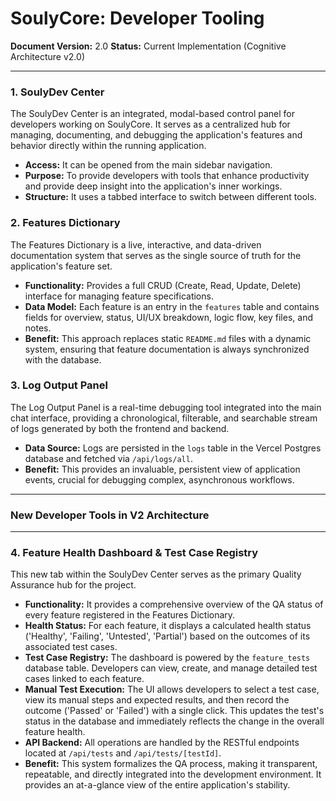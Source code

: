 
# SoulyCore: Developer Tooling

**Document Version:** 2.0
**Status:** Current Implementation (Cognitive Architecture v2.0)

---

### 1. SoulyDev Center

The SoulyDev Center is an integrated, modal-based control panel for developers working on SoulyCore. It serves as a centralized hub for managing, documenting, and debugging the application's features and behavior directly within the running application.

*   **Access:** It can be opened from the main sidebar navigation.
*   **Purpose:** To provide developers with tools that enhance productivity and provide deep insight into the application's inner workings.
*   **Structure:** It uses a tabbed interface to switch between different tools.

### 2. Features Dictionary

The Features Dictionary is a live, interactive, and data-driven documentation system that serves as the single source of truth for the application's feature set.

*   **Functionality:** Provides a full CRUD (Create, Read, Update, Delete) interface for managing feature specifications.
*   **Data Model:** Each feature is an entry in the `features` table and contains fields for overview, status, UI/UX breakdown, logic flow, key files, and notes.
*   **Benefit:** This approach replaces static `README.md` files with a dynamic system, ensuring that feature documentation is always synchronized with the database.

### 3. Log Output Panel

The Log Output Panel is a real-time debugging tool integrated into the main chat interface, providing a chronological, filterable, and searchable stream of logs generated by both the frontend and backend.

*   **Data Source:** Logs are persisted in the `logs` table in the Vercel Postgres database and fetched via `/api/logs/all`.
*   **Benefit:** This provides an invaluable, persistent view of application events, crucial for debugging complex, asynchronous workflows.

---
### **New Developer Tools in V2 Architecture**
---

### 4. Feature Health Dashboard & Test Case Registry

This new tab within the SoulyDev Center serves as the primary Quality Assurance hub for the project.

*   **Functionality:** It provides a comprehensive overview of the QA status of every feature registered in the Features Dictionary.
*   **Health Status:** For each feature, it displays a calculated health status ('Healthy', 'Failing', 'Untested', 'Partial') based on the outcomes of its associated test cases.
*   **Test Case Registry:** The dashboard is powered by the `feature_tests` database table. Developers can view, create, and manage detailed test cases linked to each feature.
*   **Manual Test Execution:** The UI allows developers to select a test case, view its manual steps and expected results, and then record the outcome ('Passed' or 'Failed') with a single click. This updates the test's status in the database and immediately reflects the change in the overall feature health.
*   **API Backend:** All operations are handled by the RESTful endpoints located at `/api/tests` and `/api/tests/[testId]`.
*   **Benefit:** This system formalizes the QA process, making it transparent, repeatable, and directly integrated into the development environment. It provides an at-a-glance view of the entire application's stability.
